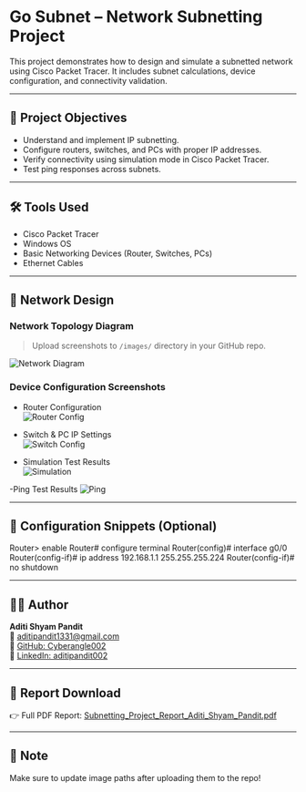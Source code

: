 # Go Subnet – Network Subnetting Project

This project demonstrates how to design and simulate a subnetted network using Cisco Packet Tracer. It includes subnet calculations, device configuration, and connectivity validation.

---

## 🧠 Project Objectives

- Understand and implement IP subnetting.
- Configure routers, switches, and PCs with proper IP addresses.
- Verify connectivity using simulation mode in Cisco Packet Tracer.
- Test ping responses across subnets.

---

## 🛠️ Tools Used

- Cisco Packet Tracer
- Windows OS
- Basic Networking Devices (Router, Switches, PCs)
- Ethernet Cables

---

## 📸 Network Design

### Network Topology Diagram  
> Upload screenshots to `/images/` directory in your GitHub repo.

![Network Diagram](images/1.png)

### Device Configuration Screenshots

- Router Configuration  
  ![Router Config](images/2.png)

- Switch & PC IP Settings  
  ![Switch Config](images/3.png)

- Simulation Test Results  
  ![Simulation](images/4.png)

-Ping Test Results
![Ping](images/4.png)

---

## 📄 Configuration Snippets (Optional)

Router> enable
Router# configure terminal 
Router(config)# interface g0/0 
Router(config-if)# ip address 192.168.1.1 255.255.255.224
Router(config-if)# no shutdown


---

## 👩‍💻 Author

**Aditi Shyam Pandit**  
📧 [aditipandit1331@gmail.com](mailto:aditipandit1331@gmail.com)  
🔗 [GitHub: Cyberangle002](https://github.com/Cyberangle002)  
🔗 [LinkedIn: aditipandit002](https://www.linkedin.com/in/aditipandit002)

---

## 📂 Report Download

👉 Full PDF Report: [Subnetting_Project_Report_Aditi_Shyam_Pandit.pdf](./Subnetting_Project_Report_Aditi_Shyam_Pandit.pdf)

---

## 📌 Note

Make sure to update image paths after uploading them to the repo!




